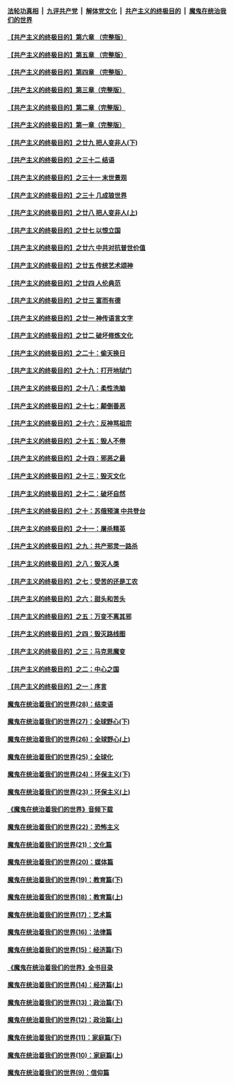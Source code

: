 

####  [法轮功真相](../../../../basic/blob/master/README.md?t=06170231) &nbsp;|&nbsp; [九评共产党](../../../../9ping.md/blob/master/README.md?t=06170231) &nbsp;|&nbsp; [解体党文化](../../../../jtdwh.md/blob/master/README.md?t=06170231)  &nbsp;|&nbsp; [共产主义的终极目的](../../../../gczydzjmd.md/blob/master/README.md?t=06170231) &nbsp;|&nbsp; [魔鬼在统治我们的世界](../../../../mgztzwmdsj.md/blob/master/README.md?t=06170231) 

#### [【共产主义的终极目的】第六章 （完整版）](../pages/nsc422/n11428913.md?t=06170231) 

#### [【共产主义的终极目的】第五章 （完整版）](../pages/nsc422/n11428912.md?t=06170231) 

#### [【共产主义的终极目的】第四章 （完整版）](../pages/nsc422/n11428907.md?t=06170231) 

#### [【共产主义的终极目的】第三章（完整版）](../pages/nsc422/n11428848.md?t=06170231) 

#### [【共产主义的终极目的】第二章（完整版）](../pages/nsc422/n11428831.md?t=06170231) 

#### [【共产主义的终极目的】第一章（完整版）](../pages/nsc422/n11417651.md?t=06170231) 

#### [【共产主义的终极目的】之廿九 把人变非人(下)](../pages/nsc422/n11344140.md?t=06170231) 

#### [【共产主义的终极目的】之三十二 结语](../pages/nsc422/n11360535.md?t=06170231) 

#### [【共产主义的终极目的】之三十一 末世景观](../pages/nsc422/n11351129.md?t=06170231) 

#### [【共产主义的终极目的】之三十 几成狼世界](../pages/nsc422/n11348280.md?t=06170231) 

#### [【共产主义的终极目的】之廿八 把人变非人(上)](../pages/nsc422/n11340492.md?t=06170231) 

#### [【共产主义的终极目的】之廿七 以恨立国](../pages/nsc422/n11336944.md?t=06170231) 

#### [【共产主义的终极目的】之廿六 中共对抗普世价值](../pages/nsc422/n11324785.md?t=06170231) 

#### [【共产主义的终极目的】之廿五 传统艺术颂神](../pages/nsc422/n11296396.md?t=06170231) 

#### [【共产主义的终极目的】之廿四 人伦典范](../pages/nsc422/n11296397.md?t=06170231) 

#### [【共产主义的终极目的】之廿三 富而有德](../pages/nsc422/n11283598.md?t=06170231) 

#### [【共产主义的终极目的】之廿一 神传语言文字](../pages/nsc422/n11263265.md?t=06170231) 

#### [【共产主义的终极目的】之廿二 破坏修炼文化](../pages/nsc422/n11245728.md?t=06170231) 

#### [【共产主义的终极目的】之二十：偷天换日](../pages/nsc422/n11238846.md?t=06170231) 

#### [【共产主义的终极目的】之十九：打开地狱门](../pages/nsc422/n11206376.md?t=06170231) 

#### [【共产主义的终极目的】之十八：柔性洗脑](../pages/nsc422/n11199994.md?t=06170231) 

#### [【共产主义的终极目的】之十七：颠倒善恶](../pages/nsc422/n11179782.md?t=06170231) 

#### [【共产主义的终极目的】之十六：反神骂祖宗](../pages/nsc422/n11166798.md?t=06170231) 

#### [【共产主义的终极目的】之十五：毁人不倦](../pages/nsc422/n11166792.md?t=06170231) 

#### [【共产主义的终极目的】之十四：邪恶之最](../pages/nsc422/n11150249.md?t=06170231) 

#### [【共产主义的终极目的】之十三：毁灭文化](../pages/nsc422/n11135227.md?t=06170231) 

#### [【共产主义的终极目的】之十二：破坏自然](../pages/nsc422/n11135214.md?t=06170231) 

#### [【共产主义的终极目的】之十：苏俄预演 中共登台](../pages/nsc422/n11118424.md?t=06170231) 

#### [【共产主义的终极目的】之十一：屠杀精英](../pages/nsc422/n11118442.md?t=06170231) 

#### [【共产主义的终极目的】之九：共产邪灵一路杀](../pages/nsc422/n11114139.md?t=06170231) 

#### [【共产主义的终极目的】之八：毁灭人类](../pages/nsc422/n11108503.md?t=06170231) 

#### [【共产主义的终极目的】之七：受苦的还是工农](../pages/nsc422/n11101809.md?t=06170231) 

#### [【共产主义的终极目的】之六：甜头和苦头](../pages/nsc422/n11096971.md?t=06170231) 

#### [【共产主义的终极目的】之五：万变不离其邪](../pages/nsc422/n11091285.md?t=06170231) 

#### [【共产主义的终极目的】之四：毁灭路线图](../pages/nsc422/n11086284.md?t=06170231) 

#### [【共产主义的终极目的】之三：马克思魔变](../pages/nsc422/n11061941.md?t=06170231) 

#### [【共产主义的终极目的】之二：中心之国](../pages/nsc422/n11047728.md?t=06170231) 

#### [【共产主义的终极目的】之一：序言](../pages/nsc422/n11086077.md?t=06170231) 

#### [魔鬼在统治着我们的世界(28)：结束语](../pages/nsc422/n10936246.md?t=06170231) 

#### [魔鬼在统治着我们的世界(27)：全球野心(下)](../pages/nsc422/n10928319.md?t=06170231) 

#### [魔鬼在统治着我们的世界(26)：全球野心(上)](../pages/nsc422/n10900318.md?t=06170231) 

#### [魔鬼在统治着我们的世界(25)：全球化](../pages/nsc422/n10788205.md?t=06170231) 

#### [魔鬼在统治着我们的世界(24)：环保主义(下)](../pages/nsc422/n10695307.md?t=06170231) 

#### [魔鬼在统治着我们的世界(23)：环保主义(上)](../pages/nsc422/n10688613.md?t=06170231) 

#### [《魔鬼在统治着我们的世界》音频下载](../pages/nsc422/n10635553.md?t=06170231) 

#### [魔鬼在统治着我们的世界(22)：恐怖主义](../pages/nsc422/n10614727.md?t=06170231) 

#### [魔鬼在统治着我们的世界(21)：文化篇](../pages/nsc422/n10597706.md?t=06170231) 

#### [魔鬼在统治着我们的世界(20)：媒体篇](../pages/nsc422/n10586579.md?t=06170231) 

#### [魔鬼在统治着我们的世界(19)：教育篇(下)](../pages/nsc422/n10564808.md?t=06170231) 

#### [魔鬼在统治着我们的世界(18)：教育篇(上)](../pages/nsc422/n10526970.md?t=06170231) 

#### [魔鬼在统治着我们的世界(17)：艺术篇](../pages/nsc422/n10499093.md?t=06170231) 

#### [魔鬼在统治着我们的世界(16)：法律篇](../pages/nsc422/n10485969.md?t=06170231) 

#### [魔鬼在统治着我们的世界(15)：经济篇(下)](../pages/nsc422/n10469975.md?t=06170231) 

#### [《魔鬼在统治着我们的世界》全书目录](../pages/nsc422/n10464261.md?t=06170231) 

#### [魔鬼在统治着我们的世界(14)：经济篇(上)](../pages/nsc422/n10457370.md?t=06170231) 

#### [魔鬼在统治着我们的世界(13)：政治篇(下)](../pages/nsc422/n10448270.md?t=06170231) 

#### [魔鬼在统治着我们的世界(12)：政治篇(上)](../pages/nsc422/n10444576.md?t=06170231) 

#### [魔鬼在统治着我们的世界(11)：家庭篇(下)](../pages/nsc422/n10440961.md?t=06170231) 

#### [魔鬼在统治着我们的世界(10)：家庭篇(上)](../pages/nsc422/n10435448.md?t=06170231) 

#### [魔鬼在统治着我们的世界(9)：信仰篇](../pages/nsc422/n10432159.md?t=06170231) 

